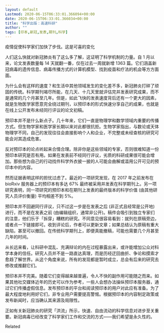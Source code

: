 ```yaml
---
layout: default
Lastmod: 2020-06-15T06:33:01.366094+00:00
date: 2020-06-15T06:33:01.366034+00:00
title: "科学出版：高速科研"
author: ""
tags: [印本,新冠,发表,期刊,科学]
---
```


疫情促使科学家们加快了步伐。这是可喜的变化

人们这么快就对新冠肺炎有了这么多了解，这证明了科学机制的力量。自 1 月以来，论文发表数量每 14 天就翻一番，仅在过去一周就新增 1363 篇。它们涵盖新冠病毒的遗传信息、病毒传播方式的计算机模型、找到疫苗和疗法的机会等方方面面。

为什么会有这样的速度？和生活中其他领域发生的变化差不多，新冠肺炎打碎了顽固的传统。科学期刊竭尽所能，在几天、十几天里就评估完并发表研究成果，而不是通常的几个月甚至几年。但是，如此飞快的发表速度背后还有一个更大的因素，就是生物医学家愿意完全绕过期刊，以预印本的形式快速分享自己的成果，也就是在线上公开发布未经同行评议的论文初稿。

预印本并不是什么新点子。几十年来，它们一直是物理学和数学领域内重要的传播方式。但生物学家和医学家长期以来对此都很抗拒。生物学家指出，与数论或天体物理学不同，自己的发现往往会直接影响个人和企业，不完整或未经查核的研究可能会对其造成危害。

反对预印本的论点听起来合情合理。除非你是这些领域的专家，否则很难知道一份预印本研究是否有用。如果在发表前不经同行评议，劣质的科研成果很可能会增加。那些想为自己的行动找件科学外衣披一披的人可能会曲解或滥用公开可见的预印本中的内容。

然而证据表明这样的担忧过虑了。最近的一项研究发现，在 2017 年之前发布在 bioRxiv 服务器上的预印本有多达 67% 最终被采用并发表在科学期刊上。另一项研究表明，同一项研究的预印本和在期刊上发表的最终版本的科学价值 (由其他研究人员评价衡量) 平均相差不到 5%。

预印本并不回避同行评议，只不过这一步是在发表之后 (非正式且经常是公开地) 进行，而不是在发表之前 (由编辑组织，通常非公开)。稿件会吸引到独立专家们的注意，他们乐于「拆穿」糟糕的研究。不同意见很容易看到：就列在原稿旁边，或者点一下链接即可。收到评论后，作者可以更新文章；如果总结认为原稿有重大缺陷，甚至可以撤回。在传统科学期刊上，即便真能撤稿，可能也需要几个月甚至几年的时间。

从长远来看，让科研中混乱、充满辩论的内在过程暴露出来，或许能增加公众对科学本身的信任。研究人员并不是一路直达真理，而是历经迂回曲折、争论和摸索才愈趋了解世界。从这个角度来说，所有的发现都是暂时成立，总会有后来的研究去修改或推翻它们。

预印本并不完美。随着它们变得越来越普遍，令人不快的副作用可能随之而来。如果其他社交媒体近年的历史可以作为参考，一些人会想办法操纵预印本服务器，通过它们传播虚假信息。发布预印本的平台和阅读预印本的用户对此应有准备。为了最大程度地利用好它们，非专业用户需要提高警惕。根据预印本的内容制定政策或发布新闻时，应当确认其来源及局限性。

正如有关新冠肺炎的研究「洪流」所示，快速、自由流动的科学信息对进步至关重要。新冠病毒已经改变了科学家们工作和交流的方式——我们希望是永久性的。

Related


